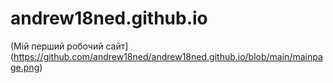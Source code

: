 # andrew18ned.github.io
(Мій перший робочий сайт](https://github.com/andrew18ned/andrew18ned.github.io/blob/main/mainpage.png)
